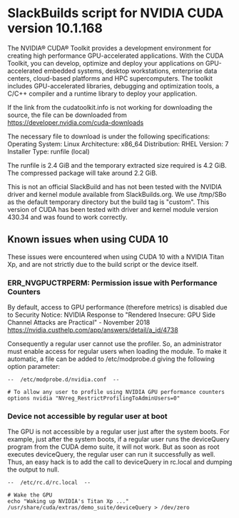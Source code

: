 # SlackBuilds script for NVIDIA CUDA version 10.1.168

The NVIDIA® CUDA® Toolkit provides a development environment for creating high
performance GPU-accelerated applications. With the CUDA Toolkit, you can
develop, optimize and deploy your applications on GPU-accelerated embedded
systems, desktop workstations, enterprise data centers, cloud-based platforms
and HPC supercomputers. The toolkit includes GPU-accelerated libraries,
debugging and optimization tools, a C/C++ compiler and a runtime library to
deploy your application.

If the link from the cudatoolkit.info is not working for downloading the
source, the file can be downloaded from
<https://developer.nvidia.com/cuda-downloads>

The necessary file to download is under the following specifications:
Operating System: Linux
Architecture: x86_64
Distribution: RHEL
Version: 7
Installer Type: runfile (local)

The runfile is 2.4 GiB and the temporary extracted size required is 4.2 GiB.
The compressed package will take around 2.2 GiB.

This is not an official SlackBuild and has not been tested with the NVIDIA
driver and kernel module available from SlackBuilds.org. We use /tmp/SBo as the
default temporary directory but the build tag is "custom". This version of CUDA
has been tested with driver and kernel module version 430.34 and was found to
work correctly.

## Known issues when using CUDA 10

These issues were encountered when using CUDA 10 with a NVIDIA Titan Xp, and
are not strictly due to the build script or the device itself.

### ERR_NVGPUCTRPERM: Permission issue with Performance Counters

By default, access to GPU performance (therefore metrics) is disabled due to
Security Notice: NVIDIA Response to "Rendered Insecure: GPU Side Channel
Attacks are Practical" - November 2018
<https://nvidia.custhelp.com/app/answers/detail/a_id/4738>

Consequently a regular user cannot use the profiler. So, an administrator must
enable access for regular users when loading the module. To make it automatic,
a file can be added to /etc/modprobe.d giving the following option parameter:

```
--  /etc/modprobe.d/nvidia.conf  --

# To allow any user to profile using NVIDIA GPU performance counters
options nvidia "NVreg_RestrictProfilingToAdminUsers=0"
```

### Device not accessible by regular user at boot

The GPU is not accessible by a regular user just after the system boots. For
example, just after the system boots, if a regular user runs the deviceQuery
program from the CUDA demo suite, it will not work. But as soon as root
executes deviceQuery, the regular user can run it successfully as well. Thus,
an easy hack is to add the call to deviceQuery in rc.local and dumping the
output to null.

```
--  /etc/rc.d/rc.local  --

# Wake the GPU
echo "Waking up NVIDIA's Titan Xp ..."
/usr/share/cuda/extras/demo_suite/deviceQuery > /dev/zero
```

